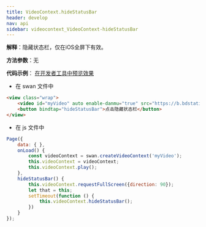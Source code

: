 ```yaml
---
title: VideoContext.hideStatusBar
header: develop
nav: api
sidebar: videocontext_VideoContext-hideStatusBar
---
```



 
 
**解释**：隐藏状态栏，仅在iOS全屏下有效。

**方法参数**：无

**代码示例**：
<a href="swanide://fragment/56fc24cd0778d7afef2ded4d49f0d9f91574006905425" title="在开发者工具中预览效果" target="_self">在开发者工具中预览效果</a>

* 在 swan 文件中

```html
<view class="wrap">
    <video id="myVideo" auto enable-danmu="true" src="https://b.bdstatic.com/swan-temp/940fe716b0eaad38f47b209d61657490.mp4"></video>
    <button bindtap="hideStatusBar">点击隐藏状态栏</button>
</view>
```

* 在 js 文件中

```js
Page({
    data: { },
    onLoad() {
        const videoContext = swan.createVideoContext('myVideo');
        this.videoContext = videoContext;
        this.videoContext.play();
    },
    hideStatusBar() {
        this.videoContext.requestFullScreen({direction: 90});
        let that = this;
        setTimeout(function () {
            this.videoContext.hideStatusBar();
        })
    }
});
```

 